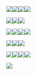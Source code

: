 
![](https://files.catbox.moe/gg6etm.png)![](https://64.media.tumblr.com/bfafc80b28ff5e16d3480debe28b426f/13ddacd4e434bd1e-0f/s100x200/07963ab1c9916be0aa23d35410561cd71f7b1084.gifv)![](https://64.media.tumblr.com/3a0e65529ca7702a8e31d3c381337f86/1561ec1194c10e85-3c/s100x200/0a7f75b8a49957bd81d604ead42116150c7b0d84.pnj)![](https://64.media.tumblr.com/ba026c8ed62dd04cd98509783425b8fb/8ecbdada1c406852-6e/s100x200/50821ac3181af0eeef8272a6f980825bd80dbd92.gifv)

![](https://64.media.tumblr.com/07ac235444b331d5893519b87d55b93d/6f1804d74e3a3f2b-1f/s250x400/c6912ae292dbaddd0e92bd36b9b308cbc3a58656.gifv)![](https://64.media.tumblr.com/7347b714f2922ca2e73d99af73bd4299/66496282f4cc0cc4-2f/s250x400/1f344fbce3c0a61ae60e30d089b8b6bec8b42ce3.gifv)![](https://bytesdecor.carrd.co/assets/images/gallery02/b9f0f688.gif?v=d9ba0d67)

![](https://64.media.tumblr.com/7cf2310cfda97c70d2beff9b6af6bcc4/7d2e6e718dc66141-cb/s100x200/0c7b4bda177d87e65ee16fe8e9ee1ce30e46b37f.gifv)![](https://64.media.tumblr.com/773e5454457f6b7b2d4d4b63765aa0c2/89a4e72e80cb9b59-06/s250x400/a1867d49a712b49d3feb6abf0f4b4e8ac0913809.pnj)![](https://64.media.tumblr.com/8c9e55d792735227f314b994f684a2b9/4199ff82f467cda7-ef/s100x200/e2bc9ea9ed06b19469a79d3a4c2ce86045f62c01.gifv)![](https://i.postimg.cc/7hK1dprN/34.png)

![](https://64.media.tumblr.com/f5d8719cdf10ccd4d78cffb486078061/6f1804d74e3a3f2b-3c/s250x400/447ae7557b52bcacba70e472886bd9c9f19be6d8.gifv)![](https://64.media.tumblr.com/a4c3da90eea114683a222fde78c4f2c7/6f1804d74e3a3f2b-71/s250x400/03e3a01a62c8396ce7565546512958bea4c27009.gifv)![](https://64.media.tumblr.com/fa92211918f522444938cdfe0b214e72/228fd705964f65be-07/s250x400/cdcd6b50dbd25fb52ea60b0883e1e1bc7eb8ab62.gifv)

![](https://camo.githubusercontent.com/64e7c9cf1c98ce95f8ba8c7be23bb71f55a8ca6668b328e1487407fccb8aee48/68747470733a2f2f692e696d6775722e636f6d2f3071356b6e456e2e706e67)![](https://64.media.tumblr.com/f29fc15427d9c15ff9d7e7da4f1e1368/c5a8e84e1f53c9db-e3/s100x200/edef63d052e7accc94cf07885ec1802fa689de93.pnj)![](https://64.media.tumblr.com/1731cda1026a2f788f884606431a0125/13b0b666c1ac124f-15/s100x200/d3e949f2302f4042d18336b44bcae453d14abe87.pnj)![](https://64.media.tumblr.com/6d3d19cc4631593caeb65b7cf083b585/13b0b666c1ac124f-a2/s100x200/eafd00e96032a87d32211307cddd4705b2cda300.pnj)


![](https://64.media.tumblr.com/53dc108149f9d0d999b014c4d8d7a177/0df20b042b1b6535-5d/s250x400/eb911bd187cb1bb495c73459ed3d3dadfe7f2fab.gifv)
<img src="https://komarev.com/ghpvc/?username=your-github-gordonpassport&style=flat-square&color=blue" alt=""/>

